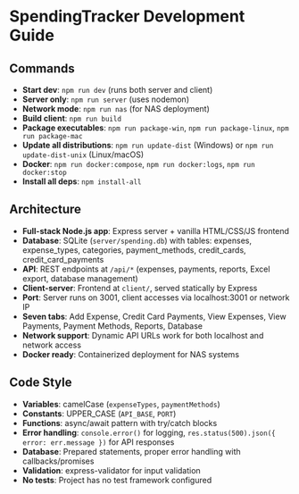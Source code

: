 # SpendingTracker Development Guide

## Commands
- **Start dev**: `npm run dev` (runs both server and client)
- **Server only**: `npm run server` (uses nodemon)
- **Network mode**: `npm run nas` (for NAS deployment)
- **Build client**: `npm run build`
- **Package executables**: `npm run package-win`, `npm run package-linux`, `npm run package-mac`
- **Update all distributions**: `npm run update-dist` (Windows) or `npm run update-dist-unix` (Linux/macOS)
- **Docker**: `npm run docker:compose`, `npm run docker:logs`, `npm run docker:stop`
- **Install all deps**: `npm install-all`

## Architecture
- **Full-stack Node.js app**: Express server + vanilla HTML/CSS/JS frontend
- **Database**: SQLite (`server/spending.db`) with tables: expenses, expense_types, categories, payment_methods, credit_cards, credit_card_payments
- **API**: REST endpoints at `/api/*` (expenses, payments, reports, Excel export, database management)
- **Client-server**: Frontend at `client/`, served statically by Express
- **Port**: Server runs on 3001, client accesses via localhost:3001 or network IP
- **Seven tabs**: Add Expense, Credit Card Payments, View Expenses, View Payments, Payment Methods, Reports, Database
- **Network support**: Dynamic API URLs work for both localhost and network access
- **Docker ready**: Containerized deployment for NAS systems

## Code Style
- **Variables**: camelCase (`expenseTypes`, `paymentMethods`)
- **Constants**: UPPER_CASE (`API_BASE`, `PORT`)
- **Functions**: async/await pattern with try/catch blocks
- **Error handling**: `console.error()` for logging, `res.status(500).json({ error: err.message })` for API responses
- **Database**: Prepared statements, proper error handling with callbacks/promises
- **Validation**: express-validator for input validation
- **No tests**: Project has no test framework configured
